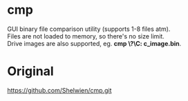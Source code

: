 # cmp
GUI binary file comparison utility (supports 1-8 files atm).  
Files are not loaded to memory, so there's no size limit.  
Drive images are also supported, eg. **cmp \\?\C: c_image.bin**.  

# Original
https://github.com/Shelwien/cmp.git


